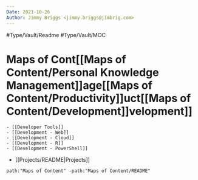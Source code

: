 ```yaml
---
Date: 2021-10-26
Author: Jimmy Briggs <jimmy.briggs@jimbrig.com>
---
```


#Type/Vault/Readme #Type/Vault/MOC

# Maps of Cont[[Maps of Content/Personal Knowledge Management]]age[[Maps of Content/Productivity]]uct[[Maps of Content/Development]]velopment]]
	- [[Developer Tools]]
	- [[Development - Web]]
	- [[Development - Cloud]]
	- [[Development - R]]
	- [[Development - PowerShell]]

- [[Projects/README|Projects]]

```query
path:"Maps of Content" -path:"Maps of Content/README"
```
